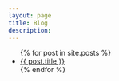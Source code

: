 ```yaml
---
layout: page
title: Blog
description: 
---
```


<ul>
  {% for post in site.posts %}
    <li>
<!--      <a href="{{site.url}}{{post.url}}">{{ post.title }}</a>
-->
			<a href="{{post.url}}">{{ post.title }}</a>		
    </li>
  {% endfor %}
</ul>